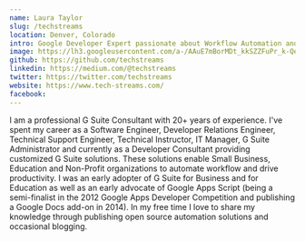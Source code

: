 ```yaml
---
name: Laura Taylor
slug: /techstreams  
location: Denver, Colorado  
intro: Google Developer Expert passionate about Workflow Automation and Productivity  
image: https://lh3.googleusercontent.com/a-/AAuE7mBorMDt_kkSZZFuPr_k-Qe2vEPxQywnqzNR3_867w=s96-c
github: https://github.com/techstreams  
linkedin: https://medium.com/@techstreams
twitter: https://twitter.com/techstreams  
website: https://www.tech-streams.com/  
facebook:
---
```


I am a professional G Suite Consultant with 20+ years of experience. I've spent my career as a Software Engineer, Developer Relations Engineer, Technical Support Engineer, Technical Instructor, IT Manager, G Suite Administrator and currently as a Developer Consultant providing customized G Suite solutions. These solutions enable Small Business, Education and Non-Profit organizations to automate workflow and drive productivity. I was an early adopter of G Suite for Business and for Education as well as an early advocate of Google Apps Script (being a semi-finalist in the 2012 Google Apps Developer Competition and publishing a Google Docs add-on in 2014). In my free time I love to share my knowledge through publishing open source automation solutions and occasional blogging.
